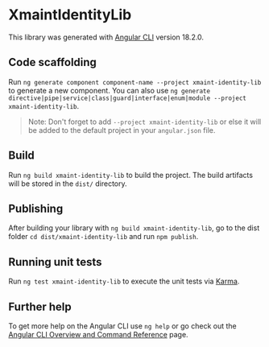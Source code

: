 # XmaintIdentityLib

This library was generated with [Angular CLI](https://github.com/angular/angular-cli) version 18.2.0.

## Code scaffolding

Run `ng generate component component-name --project xmaint-identity-lib` to generate a new component. You can also use `ng generate directive|pipe|service|class|guard|interface|enum|module --project xmaint-identity-lib`.
> Note: Don't forget to add `--project xmaint-identity-lib` or else it will be added to the default project in your `angular.json` file. 

## Build

Run `ng build xmaint-identity-lib` to build the project. The build artifacts will be stored in the `dist/` directory.

## Publishing

After building your library with `ng build xmaint-identity-lib`, go to the dist folder `cd dist/xmaint-identity-lib` and run `npm publish`.

## Running unit tests

Run `ng test xmaint-identity-lib` to execute the unit tests via [Karma](https://karma-runner.github.io).

## Further help

To get more help on the Angular CLI use `ng help` or go check out the [Angular CLI Overview and Command Reference](https://angular.dev/tools/cli) page.
